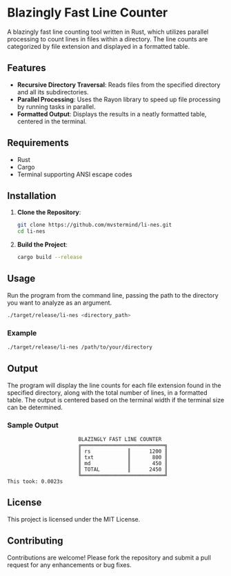 # Blazingly Fast Line Counter

A blazingly fast line counting tool written in Rust, which utilizes parallel processing to count lines in files within a directory. The line counts are categorized by file extension and displayed in a formatted table.

## Features

- **Recursive Directory Traversal**: Reads files from the specified directory and all its subdirectories.
- **Parallel Processing**: Uses the Rayon library to speed up file processing by running tasks in parallel.
- **Formatted Output**: Displays the results in a neatly formatted table, centered in the terminal.

## Requirements

- Rust
- Cargo
- Terminal supporting ANSI escape codes

## Installation

1. **Clone the Repository**:

    ```bash
    git clone https://github.com/mvstermind/li-nes.git
    cd li-nes
    ```

2. **Build the Project**:

    ```bash
    cargo build --release
    ```

## Usage

Run the program from the command line, passing the path to the directory you want to analyze as an argument.

```bash
./target/release/li-nes <directory_path>
```

### Example

```bash
./target/release/li-nes /path/to/your/directory
```

## Output

The program will display the line counts for each file extension found in the specified directory, along with the total number of lines, in a formatted table. The output is centered based on the terminal width if the terminal size can be determined.

### Sample Output

```
                       BLAZINGLY FAST LINE COUNTER
                       ╔═══════════════════════════╗
                       ║ rs            ║      1200 ║
                       ║ txt           ║       800 ║
                       ║ md            ║       450 ║
                       ║ TOTAL         ║      2450 ║
                       ╚═══════════════════════════╝
This took: 0.0023s
```

## License

This project is licensed under the MIT License.

## Contributing

Contributions are welcome! Please fork the repository and submit a pull request for any enhancements or bug fixes.
